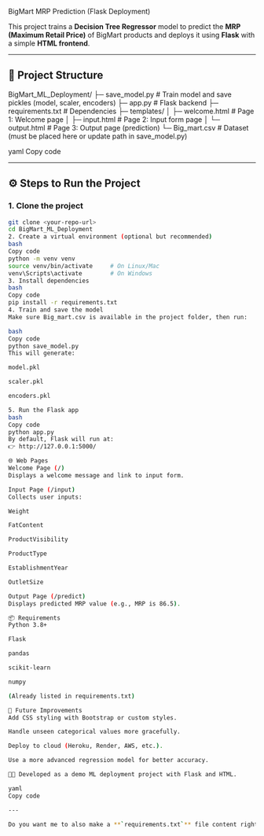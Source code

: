 BigMart MRP Prediction (Flask Deployment)

This project trains a **Decision Tree Regressor** model to predict the **MRP (Maximum Retail Price)** of BigMart products and deploys it using **Flask** with a simple **HTML frontend**.

---

## 🚀 Project Structure

BigMart_ML_Deployment/
├─ save_model.py # Train model and save pickles (model, scaler, encoders)
├─ app.py # Flask backend
├─ requirements.txt # Dependencies
├─ templates/
│ ├─ welcome.html # Page 1: Welcome page
│ ├─ input.html # Page 2: Input form page
│ └─ output.html # Page 3: Output page (prediction)
└─ Big_mart.csv # Dataset (must be placed here or update path in save_model.py)

yaml
Copy code

---

## ⚙️ Steps to Run the Project

### 1. Clone the project
```bash
git clone <your-repo-url>
cd BigMart_ML_Deployment
2. Create a virtual environment (optional but recommended)
bash
Copy code
python -m venv venv
source venv/bin/activate     # On Linux/Mac
venv\Scripts\activate        # On Windows
3. Install dependencies
bash
Copy code
pip install -r requirements.txt
4. Train and save the model
Make sure Big_mart.csv is available in the project folder, then run:

bash
Copy code
python save_model.py
This will generate:

model.pkl

scaler.pkl

encoders.pkl

5. Run the Flask app
bash
Copy code
python app.py
By default, Flask will run at:
👉 http://127.0.0.1:5000/

🌐 Web Pages
Welcome Page (/)
Displays a welcome message and link to input form.

Input Page (/input)
Collects user inputs:

Weight

FatContent

ProductVisibility

ProductType

EstablishmentYear

OutletSize

Output Page (/predict)
Displays predicted MRP value (e.g., MRP is 86.5).

📦 Requirements
Python 3.8+

Flask

pandas

scikit-learn

numpy

(Already listed in requirements.txt)

🔮 Future Improvements
Add CSS styling with Bootstrap or custom styles.

Handle unseen categorical values more gracefully.

Deploy to cloud (Heroku, Render, AWS, etc.).

Use a more advanced regression model for better accuracy.

👩‍💻 Developed as a demo ML deployment project with Flask and HTML.

yaml
Copy code

---

Do you want me to also make a **`requirements.txt`** file content right here so you can copy-paste it directly?

